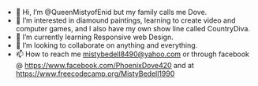- 👋 Hi, I’m @QueenMistyofEnid but my family calls me Dove.
- 👀 I’m interested in diamound paintings, learning to create video and computer games, and I also have my own show line called CountryDiva.
- 🌱 I’m currently learning Responsive web Design.
- 💞️ I’m looking to collaborate on anything and everything.
- 📫 How to reach me  mistybedell8490@yahoo.com or through facebook @ https://www.facebook.com/PhoenixDove420 and at https://www.freecodecamp.org/MistyBedell1990

<!---
QueenMistyofEnid/QueenMistyofEnid is a ✨ special ✨ repository because its `README.md` (this file) appears on your GitHub profile.
You can click the Preview link to take a look at your changes.
--->

